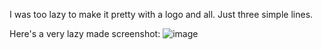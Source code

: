 I was too lazy to make it pretty with a logo and all. Just three simple lines.

Here's a very lazy made screenshot: 
![image](https://github.com/user-attachments/assets/a4a77e11-ef91-4d03-b1cc-83b8d636d62b)

